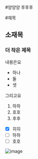 #양양양
후후후

#재목
## 소재목
### 더 작은 제목

내용은요
- 하나
- 둘
- 셋

그리고요
1. 하하
2. 호호
3. 후후

- [x] 히히
- [ ] 하하
- [ ] 호호

![image](https://github.com/user-attachments/assets/cea19bd7-485a-4fca-bcfa-90e812a2ff19)
